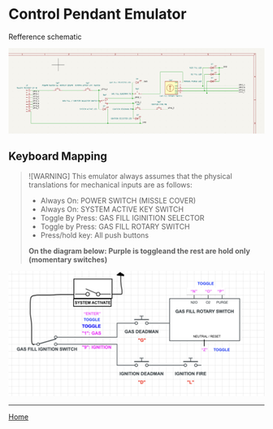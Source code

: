 # Control Pendant Emulator

Refference schematic

![pendant_schematic](../notes/assets/pendant_schematic.png)

## Keyboard Mapping

> ![WARNING]
> This emulator always assumes that the physical translations for mechanical inputs are as follows:
> - Always On: POWER SWITCH (MISSLE COVER)
> - Always On: SYSTEM ACTIVE KEY SWITCH
> - Toggle By Press: GAS FILL IGINITION SELECTOR
> - Toggle by Press: GAS FILL ROTARY SWITCH 
> - Press/hold key: All push buttons
>
> **On the diagram below: Purple is toggleand the rest are hold only (momentary switches)**

![pendant_emulator_mapping](assets/pendant_emulator.png)

---

[Home](../README.md)